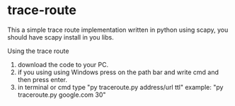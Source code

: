 # trace-route
This a simple trace route implementation  written in python using scapy, you should have scapy install in you libs.

Using the trace route
1. download the code to your PC.
2. if you using using Windows press on the path bar and write cmd and then press enter.
3. in terminal or cmd type "py traceroute.py address/url ttl" example: "py traceroute.py  google.com 30"
